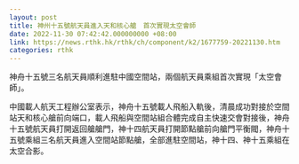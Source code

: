 ```yaml
---
layout: post
title: 神州十五號航天員進入天和核心艙　首次實現太空會師
date: 2022-11-30 07:42:42.000000000 +08:00
link: https://news.rthk.hk/rthk/ch/component/k2/1677759-20221130.htm
categories: rthk
---
```


神舟十五號三名航天員順利進駐中國空間站，兩個航天員乘組首次實現「太空會師」。

中國載人航天工程辦公室表示，神舟十五號載人飛船入軌後，清晨成功對接於空間站天和核心艙前向端口，載人飛船與空間站組合體完成自主快速交會對接後，神舟十五號航天員打開返回艙艙門，神十四航天員打開節點艙前向艙門平衡閥，神舟十五號乘組三名航天員進入空間站節點艙，全部進駐空間站，神十四、神十五乘組在太空合影。
